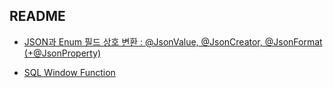 ## README

- [JSON과 Enum 필드 상호 변환 : @JsonValue, @JsonCreator, @JsonFormat (+@JsonProperty)](enumjson/README.md)

- [SQL Window Function](SQL_Window_Function)